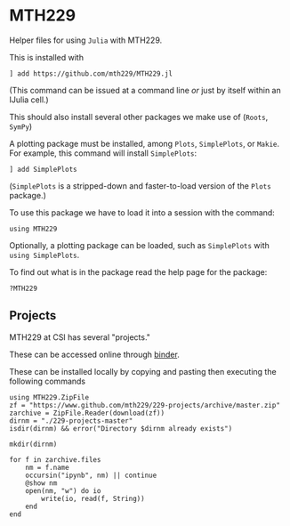 # MTH229

Helper files for using `Julia` with MTH229.

This is installed with

```noeval
] add https://github.com/mth229/MTH229.jl
```

(This command can be issued at a command line *or* just by itself within an IJulia cell.)

This should also install several other packages we make use of (`Roots`, `SymPy`)

A plotting package must be installed, among `Plots`, `SimplePlots`, or `Makie`. For example, this command will install `SimplePlots`:

```noeval
] add SimplePlots
```

(`SimplePlots` is a stripped-down and faster-to-load version of the `Plots` package.)


To use this package we have to load it into a session with the command:

```
using MTH229
```

Optionally, a plotting package can be loaded, such as `SimplePlots` with `using SimplePlots`.

To find out what is in the package read the help page for the package:

```
?MTH229
```


## Projects

MTH229 at CSI has several "projects." 

These can be accessed online through [binder](https://mybinder.org/v2/gh/mth229/229-projects/master).

These can be installed locally by copying and pasting then executing the following commands

```
using MTH229.ZipFile
zf = "https://www.github.com/mth229/229-projects/archive/master.zip"
zarchive = ZipFile.Reader(download(zf))
dirnm = "./229-projects-master"
isdir(dirnm) && error("Directory $dirnm already exists")

mkdir(dirnm)

for f in zarchive.files
    nm = f.name
    occursin("ipynb", nm) || continue
    @show nm
    open(nm, "w") do io
        write(io, read(f, String))
    end
end
```
